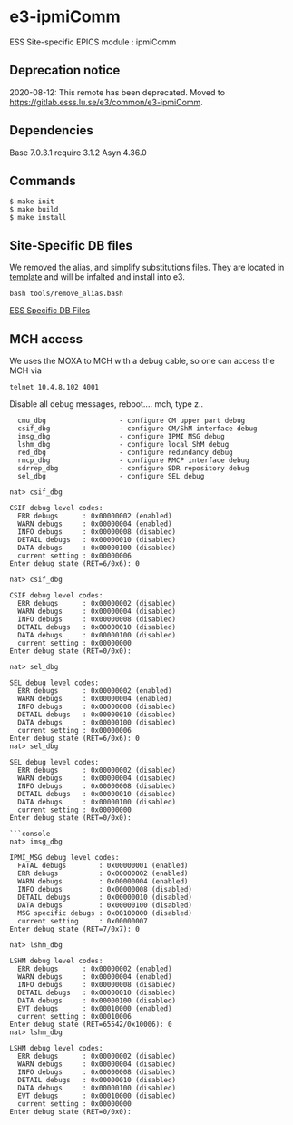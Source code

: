 # e3-ipmiComm

ESS Site-specific EPICS module : ipmiComm

## Deprecation notice

2020-08-12: This remote has been deprecated. Moved to https://gitlab.esss.lu.se/e3/common/e3-ipmiComm.

## Dependencies

Base 7.0.3.1
require 3.1.2
Asyn 4.36.0

## Commands

```
$ make init
$ make build
$ make install
```

## Site-Specific DB files

We removed the alias, and simplify substitutions files. They are located in [template](https://github.com/icshwi/e3-ipmiComm/tree/master/template) and will be infalted and install into e3. 

```
bash tools/remove_alias.bash 
```

[ESS Specific DB Files](template/README.md)

## MCH access

We uses the MOXA to MCH with a debug cable, so one can access the MCH via

```
telnet 10.4.8.102 4001
```

Disable all debug messages, reboot.... mch, type z..

```
  cmu_dbg                  - configure CM upper part debug
  csif_dbg                 - configure CM/ShM interface debug
  imsg_dbg                 - configure IPMI MSG debug
  lshm_dbg                 - configure local ShM debug
  red_dbg                  - configure redundancy debug
  rmcp_dbg                 - configure RMCP interface debug
  sdrrep_dbg               - configure SDR repository debug
  sel_dbg                  - configure SEL debug
```

```console
nat> csif_dbg

CSIF debug level codes:
  ERR debugs      : 0x00000002 (enabled)
  WARN debugs     : 0x00000004 (enabled)
  INFO debugs     : 0x00000008 (disabled)
  DETAIL debugs   : 0x00000010 (disabled)
  DATA debugs     : 0x00000100 (disabled)
  current setting : 0x00000006
Enter debug state (RET=6/0x6): 0
```

```console
nat> csif_dbg

CSIF debug level codes:
  ERR debugs      : 0x00000002 (disabled)
  WARN debugs     : 0x00000004 (disabled)
  INFO debugs     : 0x00000008 (disabled)
  DETAIL debugs   : 0x00000010 (disabled)
  DATA debugs     : 0x00000100 (disabled)
  current setting : 0x00000000
Enter debug state (RET=0/0x0):
```

```console
nat> sel_dbg

SEL debug level codes:
  ERR debugs      : 0x00000002 (enabled)
  WARN debugs     : 0x00000004 (enabled)
  INFO debugs     : 0x00000008 (disabled)
  DETAIL debugs   : 0x00000010 (disabled)
  DATA debugs     : 0x00000100 (disabled)
  current setting : 0x00000006
Enter debug state (RET=6/0x6): 0      
nat> sel_dbg

SEL debug level codes:
  ERR debugs      : 0x00000002 (disabled)
  WARN debugs     : 0x00000004 (disabled)
  INFO debugs     : 0x00000008 (disabled)
  DETAIL debugs   : 0x00000010 (disabled)
  DATA debugs     : 0x00000100 (disabled)
  current setting : 0x00000000
Enter debug state (RET=0/0x0): 

```console
nat> imsg_dbg

IPMI_MSG debug level codes:
  FATAL debugs        : 0x00000001 (enabled)
  ERR debugs          : 0x00000002 (enabled)
  WARN debugs         : 0x00000004 (enabled)
  INFO debugs         : 0x00000008 (disabled)
  DETAIL debugs       : 0x00000010 (disabled)
  DATA debugs         : 0x00000100 (disabled)
  MSG specific debugs : 0x00100000 (disabled)
  current setting     : 0x00000007
Enter debug state (RET=7/0x7): 0
```

```console
nat> lshm_dbg

LSHM debug level codes:
  ERR debugs      : 0x00000002 (enabled)
  WARN debugs     : 0x00000004 (enabled)
  INFO debugs     : 0x00000008 (disabled)
  DETAIL debugs   : 0x00000010 (disabled)
  DATA debugs     : 0x00000100 (disabled)
  EVT debugs      : 0x00010000 (enabled)
  current setting : 0x00010006
Enter debug state (RET=65542/0x10006): 0
nat> lshm_dbg

LSHM debug level codes:
  ERR debugs      : 0x00000002 (disabled)
  WARN debugs     : 0x00000004 (disabled)
  INFO debugs     : 0x00000008 (disabled)
  DETAIL debugs   : 0x00000010 (disabled)
  DATA debugs     : 0x00000100 (disabled)
  EVT debugs      : 0x00010000 (disabled)
  current setting : 0x00000000
Enter debug state (RET=0/0x0): 
```
